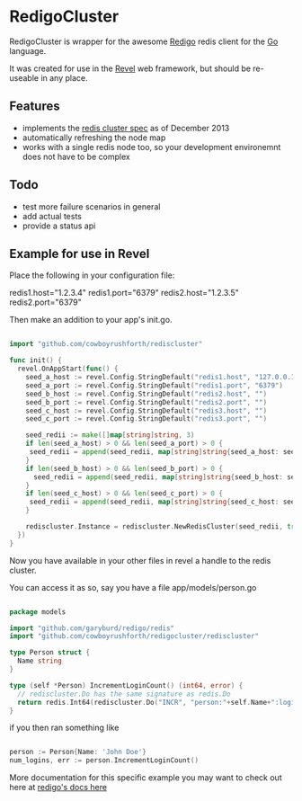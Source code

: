 RedigoCluster
==================

RedigoCluster is wrapper for the awesome [Redigo](https://github.com/garyburd/redigo) redis client for the [Go](http://golang.org/) language.

It was created for use in the [Revel](http://robfig.github.io/revel/) web framework, but should be re-useable in any place.

Features
----------

* implements the [redis cluster spec](http://redis.io/topics/cluster-spec) as of December 2013
* automatically refreshing the node map
* works with a single redis node too, so your development environemnt does not have to be complex

Todo
-------

* test more failure scenarios in general
* add actual tests
* provide a status api

Example for use in Revel
----------

Place the following in your configuration file:

redis1.host="1.2.3.4"
redis1.port="6379"
redis2.host="1.2.3.5"
redis2.port="6379"

Then make an addition to your app's init.go.

```go

import "github.com/cowboyrushforth/rediscluster"

func init() {
  revel.OnAppStart(func() {
    seed_a_host := revel.Config.StringDefault("redis1.host", "127.0.0.1")
    seed_a_port := revel.Config.StringDefault("redis1.port", "6379")
    seed_b_host := revel.Config.StringDefault("redis2.host", "")
    seed_b_port := revel.Config.StringDefault("redis2.port", "")
    seed_c_host := revel.Config.StringDefault("redis3.host", "")
    seed_c_port := revel.Config.StringDefault("redis3.port", "")

    seed_redii := make([]map[string]string, 3)
    if len(seed_a_host) > 0 && len(seed_a_port) > 0 {
     seed_redii = append(seed_redii, map[string]string{seed_a_host: seed_a_port})
    }
    if len(seed_b_host) > 0 && len(seed_b_port) > 0 {
      seed_redii = append(seed_redii, map[string]string{seed_b_host: seed_b_port})
    }
    if len(seed_c_host) > 0 && len(seed_c_port) > 0 {
     seed_redii = append(seed_redii, map[string]string{seed_c_host: seed_c_port})
    }

    rediscluster.Instance = rediscluster.NewRedisCluster(seed_redii, true)
  })
}

```

Now you have available in your other files in revel a handle to the redis cluster.

You can access it as so, say you have a file app/models/person.go

```go

package models

import "github.com/garyburd/redigo/redis"
import "github.com/cowboyrushforth/redigocluster/rediscluster"

type Person struct {
  Name string
}

type (self *Person) IncrementLoginCount() (int64, error) {
  // rediscluster.Do has the same signature as redis.Do
  return redis.Int64(rediscluster.Do("INCR", "person:"+self.Name+":login_count"))
}

```

if you then ran something like

```go

person := Person{Name: 'John Doe'}
num_logins, err := person.IncrementLoginCount()

```

More documentation for this specific example you may want to check out here at [redigo's docs here](http://godoc.org/github.com/garyburd/redigo/redis#Int64)


